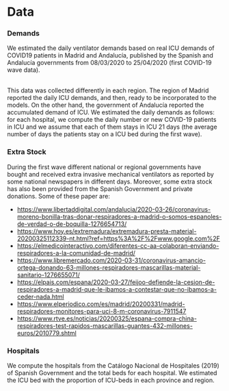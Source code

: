 # Data

<h3>Demands</h3>
We estimated the daily ventilator demands based on real ICU demands of COVID19 patients in Madrid and Andalucía, published by the Spanish and Andalucía governments from 08/03/2020 to 25/04/2020 (first COVID-19 wave data). <br>
<br>

This data was collected differently in each region. The region of Madrid reported the daily ICU demands, and then, ready to be incorporated to the models. On the other hand, the
government of Andalucía reported the accumulated demand of ICU. We estimated the daily demands as follows: for each hospital, we compute the daily number or new COVID-19 patients
in ICU and we assume that each of them stays in ICU 21 days (the average number of days the patients stay on a ICU bed during the first wave).

<h3>Extra Stock</h3>
During the first wave different national or regional governments have bought and received extra invasive mechanical ventilators as reported by some national newspapers in different days. Moreover, some extra stock has also been provided from the Spanish Government and private donations. Some of these paper are:

* <https://www.libertaddigital.com/andalucia/2020-03-26/coronavirus-moreno-bonilla-tras-donar-respiradores-a-madrid-o-somos-espanoles-de-verdad-o-de-boquilla-1276654713/>
* <https://www.hoy.es/extremadura/extremadura-presta-material-20200325112339-nt.html?ref=https%3A%2F%2Fwww.google.com%2F>
* <https://elmedicointeractivo.com/diferentes-cc-aa-colaboran-enviando-respiradores-a-la-comunidad-de-madrid/>
* <https://www.libremercado.com/2020-03-31/coronavirus-amancio-ortega-donando-63-millones-respiradores-mascarillas-material-sanitario-1276655071/>
* <https://elpais.com/espana/2020-03-27/feijoo-defiende-la-cesion-de-respiradores-a-madrid-que-le-ibamos-a-contestar-que-no-ibamos-a-ceder-nada.html>
* <https://www.elperiodico.com/es/madrid/20200331/madrid-respiradores-monitores-para-uci-8-m-coronavirus-7911547>
* <https://www.rtve.es/noticias/20200325/espana-compra-china-respiradores-test-rapidos-mascarillas-guantes-432-millones-euros/2010779.shtml>

<h3>Hospitals</h3>
We compute the hospitals from the Catálogo Nacional de Hospitales (2019) of Spanish Government and the total beds for each hospital. We estimated the ICU bed with the proportion of ICU-beds in each province and region.
